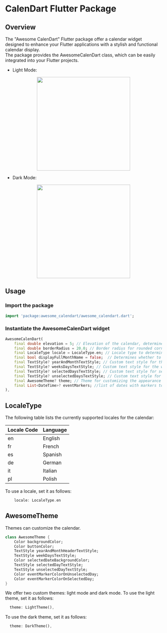 # CalenDart Flutter Package

## Overview
The "Awesome CalenDart" Flutter package offer a calendar widget designed to enhance your Flutter applications with a stylish and functional calendar display. </br>
The package provides the AwesomeCalenDart class, which can be easily integrated into your Flutter projects.

* Light Mode:
<p align="center" width="100%">
    <img src="https://raw.githubusercontent.com/inesachour/awesome_calendart/master/images/lightmode.jpg" height="300">
</p>

* Dark Mode:
<p align="center" width="100%">
    <img src="https://raw.githubusercontent.com/inesachour/awesome_calendart/master/images/darkmode.jpg" height="300">
</p>

## Usage
### Import the package

```dart
import 'package:awesome_calendart/awesome_calendart.dart';
```

### Instantiate the AwesomeCalenDart widget

```dart
AwesomeCalenDart(
    final double elevation = 5; // Elevation of the calendar, determines the shadow depth
    final double borderRadius = 20.0; // Border radius for rounded corners of the calendar
    final LocaleType locale = LocaleType.en; // Locale type to determine the language
    final bool displayFullMonthName = false;  // Determines whether to display the full month name (e.g., "January" vs "Jan")
    final TextStyle? yearAndMonthTextStyle; // Custom text style for the year and month header
    final TextStyle? weeksDaysTextStyle; // Custom text style for the week days (e.g., Sun, Mon, Tue, etc.)
    final TextStyle? selectedDaysTextStyle; // Custom text style for selected days in the calendar
    final TextStyle? unselectedDaysTextStyle; // Custom text style for unselected days in the calendar
    final AwesomeTheme? theme; // Theme for customizing the appearance of the calendar,
    final List<DateTime>? eventMarkers; //list of dates with markers to highlight events, reminders, or special occasions.
),
```

## LocaleType
The following table lists the currently supported locales for the calendar:

| Locale Code | Language         |
|-------------|------------------|
| en          | English          |
| fr          | French           |
| es          | Spanish          |
| de          | German           |
| it          | Italian          |
| pl          | Polish           |

To use a locale, set it as follows:
```dart
    locale: LocaleType.en
```

## AwesomeTheme
Themes can customize the calendar.

```dart
class AwesomeTheme {
    Color backgroundColor;
    Color buttonColor;
    TextStyle yearAndMonthHeaderTextStyle;
    TextStyle weekDaysTextStyle;
    Color selectedDateBackgroundColor;
    TextStyle selectedDayTextStyle;
    TextStyle unselectedDayTextStyle;
    Color eventMarkerColorOnUnselectedDay;
    Color eventMarkerColorOnSelectedDay;
}
```

We offer two custom themes: light mode and dark mode.
To use the light theme, set it as follows:
```dart
  theme: LightTheme(),
```

To use the dark theme, set it as follows:
```dart
  theme: DarkTheme(),
```
